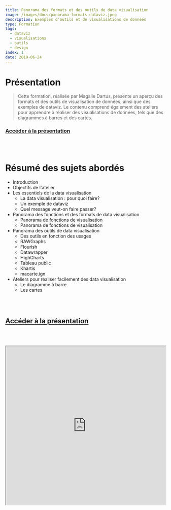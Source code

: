 ```yaml
---
title: Panorama des formats et des outils de data visualisation
image: /images/docs/panorama-formats-dataviz.jpeg
description: Exemples d'outils et de visualisations de données
type: Formation
tags:
  - dataviz
  - visualisations
  - outils
  - design
index: 1
date: 2019-06-24
--- 
```


# Présentation

> Cette formation, réalisée par Magalie Dartus, présente un aperçu des formats et des outils de visualisation de données, ainsi que des exemples de dataviz. Le contenu comprend également des ateliers pour apprendre à réaliser des visualisations de données, tels que des diagrammes à barres et des cartes.

### [Accéder à la présentation](https://datactivist.coop/dataweek/dataviz/#1)

<br></br>

# Résumé des sujets abordés

- Introduction
- Objectifs de l'atelier
- Les essentiels de la data visualisation
    - La data visualisation : pour quoi faire?
    - Un exemple de dataviz
    - Quel message veut-on faire passer?
- Panorama des fonctions et des formats de data visualisation
    - Panorama de fonctions de visualisation
    - Panorama de fonctions de visualisation
- Panorama des outils de data visualisation
    - Des outils en fonction des usages
    - RAWGraphs
    - Flourish
    - Datawrapper
    - HighCharts
    - Tableau public
    - Khartis
    - macarte.ign
- Ateliers pour réaliser facilement des data visualisation
    - Le diagramme à barre
    - Les cartes

<br></br>

##  [Accéder à la présentation](https://datactivist.coop/dataweek/dataviz/#1)

<br></br>

<div class="responsiveIframe">
  <iframe
    width="100%"
    height="500"
    src="https://datactivist.coop/dataweek/dataviz/#1">
  </iframe>
</div>
